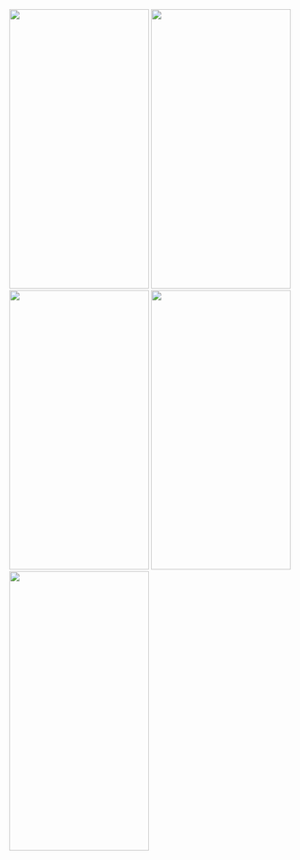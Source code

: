 

<img src="https://user-images.githubusercontent.com/113818392/211311806-e56ac870-3fff-4110-8645-5b80e866afa8.jpg" height="500" width="250">
<img src="https://user-images.githubusercontent.com/113818392/211311818-661c1f00-ebd9-41c9-8a9a-e8a634bab231.jpg" height="500" width="250">
<img src="https://user-images.githubusercontent.com/113818392/211311830-f9ed2342-42db-4c6b-9bfa-267663cec920.jpg" height="500" width="250">
<img src="https://user-images.githubusercontent.com/113818392/211312036-ac74287f-65af-473e-b639-e7c1e150da8b.gif" height="500" width="250">
<img src="https://user-images.githubusercontent.com/113818392/211312064-75bde24f-8e6c-4c1d-bd2e-04ac4cc23fa5.jpg" height="500" width="250">
